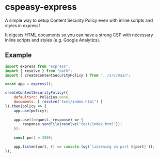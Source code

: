 # cspeasy-express

A simple way to setup Content Security Policy even with inline scripts and styles in express!

It digests HTML documents so you can have a strong CSP with necessary inline scripts and styles (e.g. Google Analytics).

## Example

```javascript
import express from "express";
import { resolve } from "path";
import { createContentSecurityPolicy } from "../src/main";

const app = express();

createContentSecurityPolicy({
    defaultSrc: Policies.None,
    documents: [ resolve("test/index.html") ]
}).then(policy => {
    app.use(policy);
    
    app.use((request, response) => {
        response.sendFile(resolve("test/index.html"));
    });
    
    const port = 3000;
    
    app.listen(port, () => console.log(`listening on port ${port}`));
});
```

